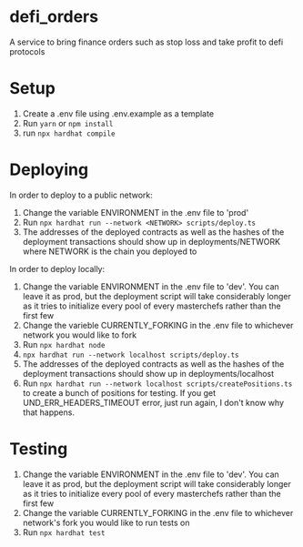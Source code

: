 # defi_orders

A service to bring finance orders such as stop loss and take profit to defi protocols

# Setup

1) Create a .env file using .env.example as a template
2) Run `yarn` or `npm install`
3) run `npx hardhat compile`

# Deploying

In order to deploy to a public network:

1) Change the variable ENVIRONMENT in the .env file to 'prod'
2) Run `npx hardhat run --network <NETWORK> scripts/deploy.ts`
3) The addresses of the deployed contracts as well as the hashes of the deployment transactions should show up in deployments/NETWORK where NETWORK is the chain you deployed to

In order to deploy locally:

1) Change the variable ENVIRONMENT in the .env file to 'dev'. You can leave it as prod, but the deployment script will take considerably longer as it tries to initialize every pool of every masterchefs rather than the first few
2) Change the varieble CURRENTLY_FORKING in the .env file to whichever network you would like to fork
3) Run `npx hardhat node`
4) `npx hardhat run --network localhost scripts/deploy.ts`
5) The addresses of the deployed contracts as well as the hashes of the deployment transactions should show up in deployments/localhost
6) Run `npx hardhat run --network localhost scripts/createPositions.ts` to create a bunch of positions for testing. If you get UND_ERR_HEADERS_TIMEOUT error, just run again, I don't know why that happens.

# Testing

1) Change the variable ENVIRONMENT in the .env file to 'dev'. You can leave it as prod, but the deployment script will take considerably longer as it tries to initialize every pool of every masterchefs rather than the first few
2) Change the variable CURRENTLY_FORKING in the .env file to whichever network's fork you would like to run tests on
3) Run `npx hardhat test`
